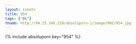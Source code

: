 ```yaml
--- 
layout: sieutv
title: 954
tags: ["0k"]
thumb: http://94.23.248.219/absoluporn-1/image/002/954.jpg
---
```

{% include absoluporn key="954" %} 
